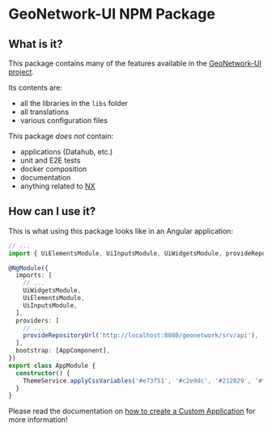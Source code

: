 # GeoNetwork-UI NPM Package

## What is it?

This package contains many of the features available in the [GeoNetwork-UI project](https://github.com/geonetwork/geonetwork-ui).

Its contents are:

- all the libraries in the `libs` folder
- all translations
- various configuration files

This package _does not_ contain:

- applications (Datahub, etc.)
- unit and E2E tests
- docker composition
- documentation
- anything related to [NX](https://nx.dev/)

## How can I use it?

This is what using this package looks like in an Angular application:

```ts
// ...
import { UiElementsModule, UiInputsModule, UiWidgetsModule, provideRepositoryUrl, ThemeService } from 'geonetwork-ui'

@NgModule({
  imports: [
    // ...
    UiWidgetsModule,
    UiElementsModule,
    UiInputsModule,
  ],
  providers: [
    // ...
    provideRepositoryUrl('http://localhost:8080/geonetwork/srv/api'),
  ],
  bootstrap: [AppComponent],
})
export class AppModule {
  constructor() {
    ThemeService.applyCssVariables('#e73f51', '#c2e9dc', '#212029', '#fdfbff')
  }
}
```

Please read the documentation on [how to create a Custom Application](https://geonetwork.github.io/geonetwork-ui/main/docs/guide/custom-app.html) for more information!
